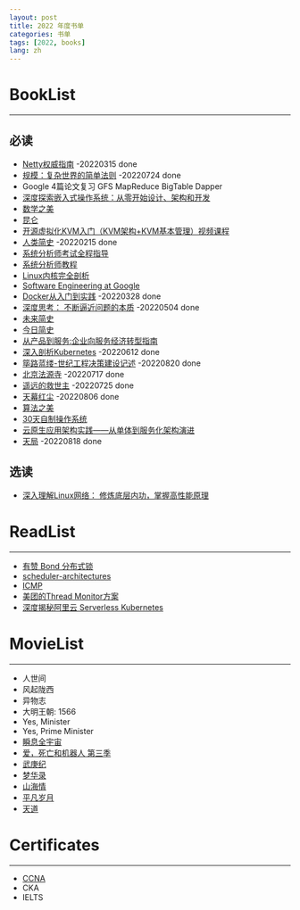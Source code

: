 ```yaml
---
layout: post
title: 2022 年度书单
categories: 书单
tags: [2022, books]
lang: zh
---
```


# BookList
---
## 必读
- [Netty权威指南](https://book.douban.com/subject/25897245/) -20220315 done
- [规模：复杂世界的简单法则](https://book.douban.com/subject/30244461/) -20220724 done
- Google 4篇论文复习 GFS MapReduce BigTable Dapper
- [深度探索嵌入式操作系统：从零开始设计、架构和开发](https://book.douban.com/subject/26643785/)
- [数学之美](https://book.douban.com/subject/10750155/)
- [昆仑](https://book.douban.com/subject/33429491/)
- [开源虚拟化KVM入门（KVM架构+KVM基本管理）视频课程](https://edu.51cto.com/center/course/lesson/index?id=118666)
- [人类简史](https://book.douban.com/subject/25985021/) -20220215 done
- [系统分析师考试全程指导](https://book.douban.com/subject/3998926/)
- [系统分析师教程](https://baike.baidu.com/item/%E7%B3%BB%E7%BB%9F%E5%88%86%E6%9E%90%E5%B8%88%E6%95%99%E7%A8%8B/8182174)
- [Linux内核完全剖析](https://book.douban.com/subject/3229243/)
- [Software Engineering at Google](https://abseil.io/resources/swe_at_google.2.pdf)
- [Docker从入门到实践](https://yeasy.gitbook.io/docker_practice/underly/arch) -20220328 done
- [深度思考： 不断逼近问题的本质](http://product.dangdang.com/25336322.html) -20220504 done
- [未来简史](https://book.douban.com/subject/26943161/)
- [今日简史](https://book.douban.com/subject/30259720/)
- [从产品到服务:企业向服务经济转型指南](https://book.douban.com/subject/3596861/)
- [深入剖析Kubernetes](https://book.douban.com/subject/35424872/) -20220612 done
- [筚路蓝缕-世纪工程决策建设记述](https://book.douban.com/subject/30348776/) -20220820 done
- [北京法源寺](https://book.douban.com/subject/1062991/) -20220717 done
- [遥远的救世主](https://book.douban.com/subject/1322455/) -20220725 done
- [天幕红尘](https://book.douban.com/subject/1322455/) -20220806 done
- [算法之美](https://book.douban.com/subject/30155731/)
- [30天自制操作系统](https://book.douban.com/subject/11530329/)
- [云原生应用架构实践——从单体到服务化架构演进](https://book.douban.com/subject/27091064/)
- [天局](https://book.douban.com/subject/27032786/) -20220818 done

## 选读
- [深入理解Linux网络： 修炼底层内功，掌握高性能原理](https://book.douban.com/subject/35922722/)


# ReadList
--- 

- [有赞 Bond 分布式锁](https://cloud.tencent.com/developer/article/1587433)
- [scheduler-architectures](https://www.cl.cam.ac.uk/research/srg/netos/camsas/blog/2016-03-09-scheduler-architectures.html)
- [ICMP](https://blog.paessler.com/disabling-icmp-and-snmp-wont-increase-security-but-will-impact-network-monitoring)
- [美团的Thread Monitor方案](https://tech.meituan.com/2020/04/02/java-pooling-pratice-in-meituan.html)
- [深度揭秘阿里云 Serverless Kubernetes](https://www.infoq.cn/article/xkJNoczVDHARLkKjvDOm)

# MovieList
---

- 人世间
- 风起陇西
- 异物志
- 大明王朝: 1566
- Yes, Minister
- Yes, Prime Minister
- [瞬息全宇宙](https://movie.douban.com/subject/30314848/)
- [爱，死亡和机器人 第三季](https://movie.douban.com/subject/35436582/?ivk_sa=1024320u)
- [武庚纪](https://movie.douban.com/subject/26564735/)
- [梦华录](https://movie.douban.com/subject/35231822/)
- [山海情](https://book.douban.com/subject/35494904/)
- [平凡岁月](https://book.douban.com/subject/34864748/)
- [天道](https://movie.douban.com/subject/2347485/)


# Certificates
---
- [CCNA](https://ke.qq.com/webcourse/index.html#cid=3200525&term_id=103327984&taid=10932152060401165&vid=5285890803968219215)
- CKA
- IELTS
